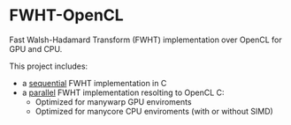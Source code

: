 # FWHT-OpenCL
Fast Walsh-Hadamard Transform (FWHT) implementation over OpenCL for GPU and CPU.

This project includes:
  - a [sequential] FWHT implementation in C
  - a [parallel] FWHT implementation resolting to OpenCL C:
    - Optimized for manywarp GPU enviroments
    - Optimized for manycore CPU enviroments (with or without SIMD)


[sequential]: sequential
[parallel]: parallel
